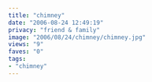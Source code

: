 ```yaml
---
title: "chimney"
date: "2006-08-24 12:49:19"
privacy: "friend & family"
image: "2006/08/24/chimney/chimney.jpg"
views: "9"
faves: "0"
tags:
- "chimney"
---
```


